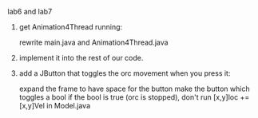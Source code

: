 lab6 and lab7

1. get Animation4Thread running:

    rewrite main.java and Animation4Thread.java

2. implement it into the rest of our code.

3. add a JButton that toggles the orc movement when you press it:

    expand the frame to have space for the button
    make the button which toggles a bool
    if the bool is true (orc is stopped), don't run [x,y]loc += [x,y]Vel in Model.java
